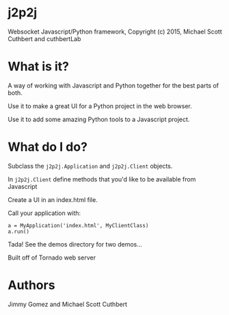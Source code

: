 # j2p2j
Websocket Javascript/Python framework, Copyright (c) 2015, Michael Scott Cuthbert and cuthbertLab

What is it?
===========
A way of working with Javascript and Python together for the best parts of both.

Use it to make a great UI for a Python project in the web browser.

Use it to add some amazing Python tools to a Javascript project.


What do I do?
==============
Subclass the `j2p2j.Application` and `j2p2j.Client` objects.

In `j2p2j.Client` define methods that you'd like to be available from Javascript

Create a UI in an index.html file.

Call your application with: 

    a = MyApplication('index.html', MyClientClass)
    a.run()
    
Tada!  See the demos directory for two demos...

Built off of Tornado web server

Authors
=======

Jimmy Gomez and Michael Scott Cuthbert
